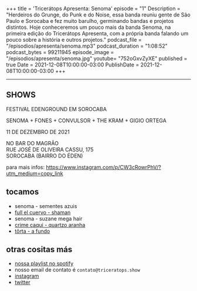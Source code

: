 +++
title = 'Tricerátops Apresenta: Senoma'
episode = "1"
Description = "Herdeiros do Grunge, do Punk e do Noise, essa banda reuniu gente de São Paulo e Sorocaba e fez muito barulho, germinando bandas e projetos distintos. Hoje conheceremos um pouco mais da banda Senoma, na primeira edição do Tricerátops Apresenta, com a própria banda falando um pouco sobre a história e outros projetos."
podcast_file = "/episodios/apresenta/senoma.mp3"
podcast_duration = "1:08:52"
podcast_bytes = 99211945
episode_image = "/episodios/apresenta/senoma.jpg"
youtube= "752oGxvZyXE"
published = true
Date = 2021-12-08T10:00:00-03:00
PublishDate = 2021-12-08T10:00:00-03:00
+++

---

## SHOWS
FESTIVAL EDENGROUND EM SOROCABA

SENOMA + FONES + CONVULSOR + THE KRAM + GIGIO ORTEGA

11 DE DEZEMBRO DE 2021

NO BAR DO MAGRÃO \
RUE JOSÉ DE OLIVEIRA CASSU, 175 \
SOROCABA (BAIRRO DO ÉDEN)

para mais infos: https://www.instagram.com/p/CW3cRowrPhV/?utm_medium=copy_link

## tocamos
* senoma - sementes azuis
* [full el cuervo - shaman](https://www.youtube.com/watch?v=qR7I7usbLrE)
* senoma - suzane mega hair
* [crime caqui - quartzo aranha](https://www.youtube.com/watch?v=JCFO9JKTfjc)
* [tôrta - a fundo](https://www.youtube.com/watch?v=HIWAqMmmSfQ)

## otras cositas más
* [nossa playlist no spotify](https://open.spotify.com/playlist/0UiztKuga6LmTAxWTsUQdw?si=fb96026bc1994d90)
* nosso email de contato é `contato@triceratops.show`
* [instagram](https://www.instagram.com/triceratops.show/)
* [twitter](https://twitter.com/TriceratopsShow/)
